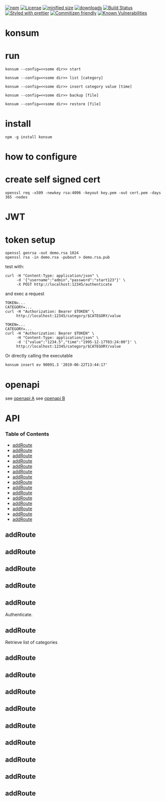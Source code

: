 [![npm](https://img.shields.io/npm/v/konsum.svg)](https://www.npmjs.com/package/konsum)
[![License](https://img.shields.io/badge/License-BSD%203--Clause-blue.svg)](https://opensource.org/licenses/BSD-3-Clause)
[![minified size](https://badgen.net/bundlephobia/min/konsum)](https://bundlephobia.com/result?p=konsum)
[![downloads](http://img.shields.io/npm/dm/konsum.svg?style=flat-square)](https://npmjs.org/package/konsum)
[![Build Status](https://img.shields.io/endpoint.svg?url=https%3A%2F%2Factions-badge.atrox.dev%2Fkonsumation%2Fkonsum%2Fbadge&style=flat)](https://actions-badge.atrox.dev/konsumation/konsum/goto)
[![Styled with prettier](https://img.shields.io/badge/styled_with-prettier-ff69b4.svg)](https://github.com/prettier/prettier)
[![Commitizen friendly](https://img.shields.io/badge/commitizen-friendly-brightgreen.svg)](http://commitizen.github.io/cz-cli/)
[![Known Vulnerabilities](https://snyk.io/test/github/konsumation/konsum/badge.svg)](https://snyk.io/test/github/konsumation/konsum)

# konsum

# run

```shell
konsum --config=<<some dir>> start
```

```shell
konsum --config=<<some dir>> list [category]
```

```shell
konsum --config=<<some dir>> insert category value [time]
```

```shell
konsum --config=<<some dir>> backup [file]
```

```shell
konsum --config=<<some dir>> restore [file]
```

# install

```shell
npm -g install konsum
```

# how to configure

# create self signed cert

```shell
openssl req -x509 -newkey rsa:4096 -keyout key.pem -out cert.pem -days 365 -nodes
```

# JWT

# token setup

```shell
openssl genrsa -out demo.rsa 1024
openssl rsa -in demo.rsa -pubout > demo.rsa.pub
```

test with:

```shell
curl -H "Content-Type: application/json" \
     -d '{"username":"admin","password":"start123"}' \
     -X POST http://localhost:12345/authenticate
```

and exec a request

```shell
TOKEN=...
CATEGORY=...
curl -H "Authorization: Bearer $TOKEN" \
     http://localhost:12345/category/$CATEGORY/value
```

```shell
TOKEN=...
CATEGORY=...
curl -H "Authorization: Bearer $TOKEN" \
     -H "Content-Type: application/json" \
     -d '{"value":"1234.5","time":"1995-12-17T03:24:00"}' \
     http://localhost:12345/category/$CATEGORY/value
```

Or directly calling the executable

```shell
konsum insert ev 90091.3 '2019-06-22T13:44:17'
```

# openapi

see [openapi A](https://konsumation.github.io/openapi/index.html)
see [openapi B](https://konsumation.github.io/openapi/openapi.html)

# API

<!-- Generated by documentation.js. Update this documentation by updating the source code. -->

### Table of Contents

-   [addRoute](#addroute)
-   [addRoute](#addroute-1)
-   [addRoute](#addroute-2)
-   [addRoute](#addroute-3)
-   [addRoute](#addroute-4)
-   [addRoute](#addroute-5)
-   [addRoute](#addroute-6)
-   [addRoute](#addroute-7)
-   [addRoute](#addroute-8)
-   [addRoute](#addroute-9)
-   [addRoute](#addroute-10)
-   [addRoute](#addroute-11)
-   [addRoute](#addroute-12)
-   [addRoute](#addroute-13)
-   [addRoute](#addroute-14)

## 

## addRoute

## addRoute

## addRoute

## addRoute

## addRoute

Authenticate.

## addRoute

Retrieve list of categories

## addRoute

## addRoute

## addRoute

## addRoute

## addRoute

## addRoute

## addRoute

## addRoute

## addRoute

